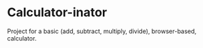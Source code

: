 # Calculator-inator

Project for a basic (add, subtract, multiply, divide), browser-based, calculator.
